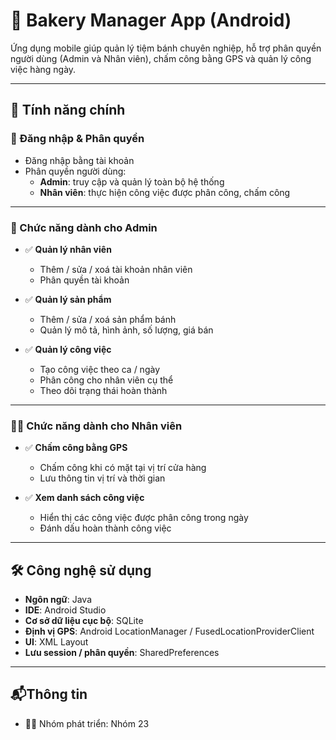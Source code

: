 # 🎂 Bakery Manager App (Android)

Ứng dụng mobile giúp quản lý tiệm bánh chuyên nghiệp, hỗ trợ phân quyền người dùng (Admin và Nhân viên), chấm công bằng GPS và quản lý công việc hàng ngày.

---

## 📱 Tính năng chính

### 🔐 Đăng nhập & Phân quyền
- Đăng nhập bằng tài khoản
- Phân quyền người dùng:
  - **Admin**: truy cập và quản lý toàn bộ hệ thống
  - **Nhân viên**: thực hiện công việc được phân công, chấm công

---

### 👑 Chức năng dành cho **Admin**
- ✅ **Quản lý nhân viên**
  - Thêm / sửa / xoá tài khoản nhân viên
  - Phân quyền tài khoản

- ✅ **Quản lý sản phẩm**
  - Thêm / sửa / xoá sản phẩm bánh
  - Quản lý mô tả, hình ảnh, số lượng, giá bán

- ✅ **Quản lý công việc**
  - Tạo công việc theo ca / ngày
  - Phân công cho nhân viên cụ thể
  - Theo dõi trạng thái hoàn thành

---

### 👷‍♀️ Chức năng dành cho **Nhân viên**
- ✅ **Chấm công bằng GPS**
  - Chấm công khi có mặt tại vị trí cửa hàng
  - Lưu thông tin vị trí và thời gian

- ✅ **Xem danh sách công việc**
  - Hiển thị các công việc được phân công trong ngày
  - Đánh dấu hoàn thành công việc

---

## 🛠️ Công nghệ sử dụng

- **Ngôn ngữ**: Java
- **IDE**: Android Studio
- **Cơ sở dữ liệu cục bộ**: SQLite
- **Định vị GPS**: Android LocationManager / FusedLocationProviderClient
- **UI**: XML Layout
- **Lưu session / phân quyền**: SharedPreferences

---

## 📬Thông tin
- 👨‍💻 Nhóm phát triển: Nhóm 23

